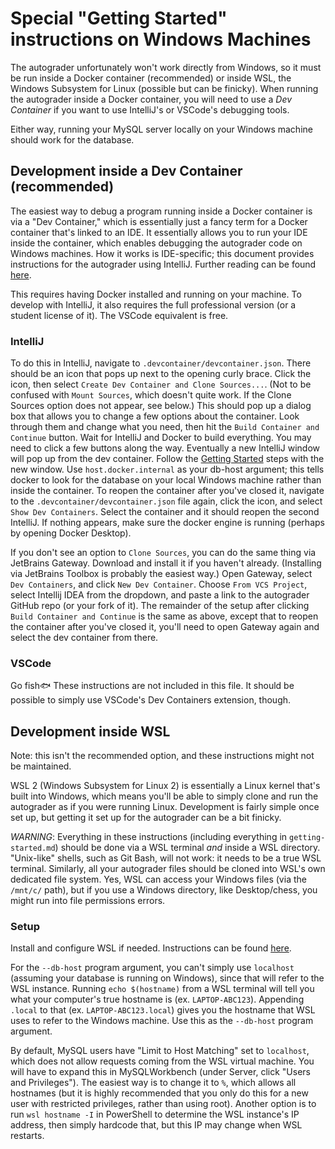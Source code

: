 # Special "Getting Started" instructions on Windows Machines

The autograder unfortunately won't work directly from Windows, so it must be run inside a Docker container
(recommended) or inside WSL, the Windows Subsystem for Linux (possible but can be finicky). When running the autograder
inside a Docker container, you will need to use a _Dev Container_ if you want to use IntelliJ's or VSCode's debugging
tools.

Either way, running your MySQL server locally on your Windows machine should work for the database.

## Development inside a Dev Container (recommended)

The easiest way to debug a program running inside a Docker container is via a "Dev Container," which is essentially
just a fancy term for a Docker container that's linked to an IDE. It essentially allows you to run your IDE inside the
container, which enables debugging the autograder code on Windows machines. How it works is IDE-specific; this document
provides instructions for the autograder using IntelliJ. Further reading can be
found [here](https://www.jetbrains.com/help/idea/connect-to-devcontainer.html).

This requires having Docker installed and running on your machine. To develop with IntelliJ, it also requires the full
professional version (or a student license of it). The VSCode equivalent is free.

### IntelliJ

To do this in IntelliJ, navigate to `.devcontainer/devcontainer.json`. There should be an icon that pops up next to
the opening curly brace. Click the icon, then select `Create Dev Container and Clone Sources...`. (Not to be confused
with `Mount Sources`, which doesn't quite work. If the Clone Sources option does not appear, see below.) This should
pop up a dialog box that allows you to change a few options about the container. Look through them
and change what you need, then hit the `Build Container and Continue` button. Wait for IntelliJ and Docker to build
everything. You may need to click a few buttons along the way. Eventually a new IntelliJ window will pop up from the
dev container. Follow the [Getting Started](getting-started.md) steps with the new window.
Use `host.docker.internal` as your db-host argument; this tells docker to look for the database on your local Windows
machine rather than inside the container. To reopen the container after you've closed it, navigate to the
`.devcontainer/devcontainer.json` file again, click the icon, and select `Show Dev Containers`. Select the container
and it should reopen the second IntelliJ. If nothing appears, make sure the docker engine is running
(perhaps by opening Docker Desktop).

If you don't see an option to `Clone Sources`, you can do the same thing via JetBrains Gateway. Download and install
it if you haven't already. (Installing via JetBrains Toolbox is probably the easiest way.) Open Gateway, select
`Dev Containers`, and click `New Dev Container`. Choose `From VCS Project`, select Intellij IDEA from the dropdown,
and paste a link to the autograder GitHub repo (or your fork of it). The remainder of the setup after clicking
`Build Container and Continue` is the same as above, except that to reopen the container after you've closed it, you'll
need to open Gateway again and select the dev container from there.

### VSCode

Go fish🐟 These instructions are not included in this file. It should be possible to simply use VSCode's Dev Containers
extension, though.

## Development inside WSL

Note: this isn't the recommended option, and these instructions might not be maintained.

WSL 2 (Windows Subsystem for Linux 2) is essentially a Linux kernel that's built into Windows, which means you'll be
able to simply clone and run the autograder as if you were running Linux. Development is fairly simple once set up, but
getting it set up for the autograder can be a bit finicky.

*WARNING*: Everything in these instructions (including everything in `getting-started.md`)
should be done via a WSL terminal _and_ inside a WSL directory. "Unix-like" shells, such as Git Bash, will not work:
it needs to be a true WSL terminal. Similarly, all your autograder files should be cloned into WSL's own dedicated
file system. Yes, WSL can access your Windows files (via the `/mnt/c/` path), but if you use a Windows directory,
like Desktop/chess, you might run into file permissions errors.

### Setup

Install and configure WSL if needed. Instructions can be found
[here](https://learn.microsoft.com/en-us/windows/wsl/install).

For the `--db-host` program argument, you can't simply use `localhost` (assuming your database is running on Windows),
since that will refer to the WSL instance. Running `echo $(hostname)` from a WSL terminal will tell you what your
computer's true hostname is (ex. `LAPTOP-ABC123`). Appending `.local` to that (ex. `LAPTOP-ABC123.local`) gives you
the hostname that WSL uses to refer to the Windows machine. Use this as the `--db-host` program argument.

By default, MySQL users have "Limit to Host Matching" set to `localhost`, which does not allow requests coming from the
WSL virtual machine. You will have to expand this in MySQLWorkbench (under Server, click "Users and Privileges"). The
easiest way is to change it to `%`, which allows all hostnames (but it is highly recommended that you only do this for a
new user with restricted privileges, rather than using root). Another option is to run `wsl hostname -I` in PowerShell
to determine the WSL instance's IP address, then simply hardcode that, but this IP may change when WSL restarts.